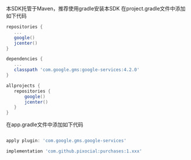 

本SDK托管于Maven，推荐使用gradle安装本SDK
 在project.gradle文件中添加如下代码
 
 ```gradle
 repositories {
    ...
    google()
    jcenter()
}

dependencies {
    ...
    classpath 'com.google.gms:google-services:4.2.0'
}

allprojects {
    repositories {
        google()
        jcenter()
    }
}
 
 ```




在app.gradle文件中添加如下代码

 ```gradle
 
apply plugin: 'com.google.gms.google-services'

implementation 'com.github.pixocial:purchases:1.xxx'
 ```
